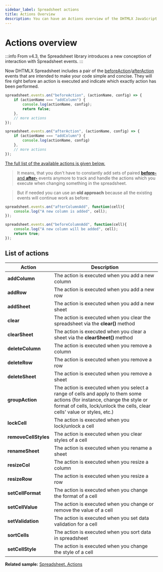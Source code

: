 ```yaml
---
sidebar_label: Spreadsheet actions
title: Actions Overview
description: You can have an Actions overview of the DHTMLX JavaScript Spreadsheet library in the documentation. Browse developer guides and API reference, try out code examples and live demos, and download a free 30-day evaluation version of DHTMLX Spreadsheet.
---
```


# Actions overview

:::info
From v4.3, the Spreadsheet library introduces a new conception of interaction with Spreadsheet events.
:::

Now DHTMLX Spreadsheet includes a pair of the [beforeAction](api/spreadsheet_beforeaction_event.md)/[afterAction](api/spreadsheet_afteraction_event.md) events that are intended to make your code simple and concise. They will fire right before an action is executed and indicate which exactly action has been performed.

~~~js
spreadsheet.events.on("beforeAction", (actionName, config) => {
    if (actionName === "addColumn") {
        console.log(actionName, config);
        return false;
    },
    // more actions
});

spreadsheet.events.on("afterAction", (actionName, config) => {
    if (actionName === "addColumn") {
        console.log(actionName, config)
    },
    // more actions
});
~~~

[The full list of the available actions is given below.](#list-of-actions)

>It means, that you don't have to constantly add sets of paired [**before-** and **after-**](api/overview/events_overview.md) events anymore to track and handle the actions which you execute when changing something in the spreadsheet. 

>But if needed you can use an **old approach** because all the existing events will continue work as before:
~~~js
spreadsheet.events.on("afterColumnAdd", function(cell){
    console.log("A new column is added", cell);
});
~~~
~~~js
spreadsheet.events.on("beforeColumnAdd", function(cell){
    console.log("A new column will be added", cell);
    return true;
});
~~~




## List of actions

| Action             | Description                                                                                                                                                                                           |
| ------------------ | ----------------------------------------------------------------------------------------------------------------------------------------------------------------------------------------------------- |
| **addColumn**       | The action is executed when you add a new column                                                                                                                                                      |
| **addRow**          | The action is executed when you add a new row                                                                                                                                                         |
| **addSheet**         | The action is executed when you add a new sheet                                                                                                                                                       |
| **clear**            | The action is executed when you clear the spreadsheet via the <b>clear()</b> method                                                                                                       |
| **clearSheet**      | The action is executed when you clear a sheet via the <b>clearSheet()</b> method                                                                                                          |
| **deleteColumn**     | The action is executed when you remove a column                                                                                                                                                       |
| **deleteRow**        | The action is executed when you remove a row                                                                                                                                                          |
| **deleteSheet**      | The action is executed when you remove a sheet                                                                                                                                                        |
| **groupAction**      | The action is executed when you select a range of cells and apply to them some actions (for instance, change the style or format of cells, lock/unlock the cells, clear cells' value or styles, etc.) |
| **lockCell**         | The action is executed when you lock/unlock a cell                                                                                                                                                    |
| **removeCellStyles** | The action is executed when you clear styles of a cell                                                                                                                                                |
| **renameSheet**      | The action is executed when you rename a sheet                                                                                                                                                        |
| **resizeCol**        | The action is executed when you resize a column                                                                                                                                                       |
| **resizeRow**        | The action is executed when you resize a row                                                                                                                                                          |
| **setCellFormat**    | The action is executed when you change the format of a cell                                                                                                                                           |
| **setCellValue**     | The action is executed when you change or remove the value of a cell                                                                                                                                            |
| **setValidation**    | The action is executed when you set data validation for a cell                                                                                                                                        |
| **sortCells**        | The action is executed when you sort data in spreadsheet                                                                                                                                              |
| **setCellStyle**     | The action is executed when you change the style of a cell                                                                                                                                            |

**Related sample:** [Spreadsheet. Actions](https://snippet.dhtmlx.com/efcuxlkt)